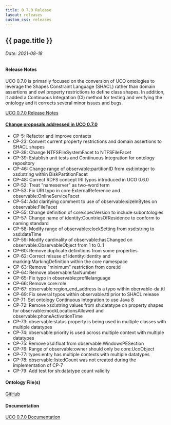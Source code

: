 ```yaml
---
title: 0.7.0 Release
layout: releases
custom_css: releases
---
```


## {{ page.title }}

###### Date: 2021-08-18


#### Release Notes

UCO 0.7.0 is primarily focused on the conversion of UCO ontologies to leverage the Shapes Constraint Language (SHACL) rather than domain assertions and owl property restrictions to define class shapes. In addition, it added a Continuous Integration (CI) method for testing and verifying the ontology and it corrects several minor issues and bugs.

[UCO 0.7.0 Release Notes](./UCO-0.7.0-ReleaseNotes.pdf)

#### [Change proposals addressed in UCO 0.7.0](https://unifiedcyberontology.atlassian.net/wiki/spaces/OC/pages/61243393/Change+Proposals)

* CP-5: Refactor and improve contacts
* CP-23: Convert current property restrictions and domain assertions to SHACL shapes
* CP-38: Change NTFSFileSystemFacet to NTFSFileFacet
* CP-39: Establish unit tests and Continuous Integration for ontology repository
* CP-46: Change range of observable:partitionID from xsd:integer to xsd:string within DiskPartitionFacet
* CP-48: Correct RDFS concept IRI typos introduced in UCO 0.6.0
* CP-52: Treat "nameserver" as two-word term
* CP-53: Fix URI typo in core:ExternalReference and observable:OnlineServiceFacet
* CP-54: Add clarifying comment to use of observable:sizeInBytes on observable:FileFacet
* CP-55: Change definition of core:specVersion to include subontologies
* CP-57: Change name of identity:CountriesOfResidence to conform to naming standard
* CP-58: Modify range of observable:clockSetting from xsd:string to xsd:dateTime
* CP-59: Modify cardinality of observable:hasChanged on observable:ObservableObject from 1 to 0..1
* CP-60: Remove duplicate definitions from some properties
* CP-62: Correct misuse of identity:Identity and marking:MarkingDefinition within the core namespace
* CP-63: Remove "minimum" restriction from core:id
* CP-64: Remove observable:faxNumber
* CP-65: Fix typo in observable:profilelanguage
* CP-66: Remove core:role
* CP-67: observable:region_end_address is a typo within obervable-da.ttl
* CP-69: Fix several typos within observable.ttl prior to SHACL release
* CP-71: Set ontology Continuous Integration to use Java 8
* CP-72: Remove xsd:string values from sh:datatype on property shapes for observable:mockLocationsAllowed and observable:phoneActivationTime
* CP-73: observable:status property is being used in multiple classes with multiple datatypes
* CP-74: observable:priority is used across multiple context with multiple datatypes
* CP-75: Remove xsd:float from observable:WindowsPESection
* CP-76: Range of observable:owner should only be core:UcoObject
* CP-77: types:entry has multiple contexts with multiple datatypes
* CP-78: observable:listedCount was not created during the implementation of CP-7
* CP-79: Add test for sh:datatype count validity


#### Ontology File(s)

[GitHub](https://github.com/ucoProject/UCO/releases/tag/0.7.0)

#### Documentation

[UCO 0.7.0 Documentation](./docs/index.html)
